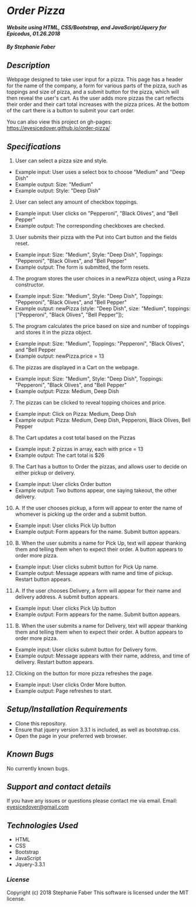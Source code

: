 # _Order Pizza_

#### _Website using HTML, CSS/Bootstrap, and JavaScript/Jquery for Epicodus, 01.26.2018_

#### _By Stephanie Faber_

## _Description_

Webpage designed to take user input for a pizza. This page has a header for the name of the company, a form for various parts of the pizza, such as toppings and size of pizza, and a submit button for the pizza, which will then reveal the user's cart. As the user adds more pizzas the cart reflects their order and their cart total increases with the pizza prices. At the bottom of the cart there is a button to submit your cart order.

You can also view this project on gh-pages:
https://eyesicedover.github.io/order-pizza/

## _Specifications_

1. User can select a pizza size and style.
* Example input: User uses a select box to choose "Medium" and "Deep Dish"
* Example output: Size: "Medium"
* Example output: Style: "Deep Dish"

2. User can select any amount of checkbox toppings.
* Example input: User clicks on "Pepperoni", "Black Olives", and "Bell Pepper"
* Example output: The corresponding checkboxes are checked.

3. User submits their pizza with the Put into Cart button and the fields reset.
* Example input: Size: "Medium", Style: "Deep Dish", Toppings: "Pepperoni", "Black Olives", and "Bell Pepper"
* Example output: The form is submitted, the form resets.

4. The program stores the user choices in a newPizza object, using a Pizza constructor.
* Example input: Size: "Medium", Style: "Deep Dish", Toppings: "Pepperoni", "Black Olives", and "Bell Pepper"
* Example output: newPizza (style: "Deep Dish", size: "Medium",  toppings: ["Pepperoni", "Black Olives", "Bell Pepper"]);

5. The program calculates the price based on size and number of toppings and stores it in the pizza object.
* Example input: Size: "Medium", Toppings: "Pepperoni", "Black Olives", and "Bell Pepper
* Example output: newPizza.price = 13

6. The pizzas are displayed in a Cart on the webpage.
* Example input: Size: "Medium", Style: "Deep Dish", Toppings: "Pepperoni", "Black Olives", and "Bell Pepper"
* Example output: Pizza: Medium, Deep Dish

7. The pizzas can be clicked to reveal topping choices and price.
* Example input: Click on Pizza: Medium, Deep Dish
* Example output: Pizza: Medium, Deep Dish, Pepperoni, Black Olives, Bell Pepper

8. The Cart updates a cost total based on the Pizzas
* Example input: 2 pizzas in array, each with price = 13
* Example output: The cart total is $26

9. The Cart has a button to Order the pizzas, and allows user to decide on either pickup or delivery.
* Example input: User clicks Order button
* Example output: Two buttons appear, one saying takeout, the other delivery.

10. A. If the user chooses pickup, a form will appear to enter the name of whomever is picking up the order and a submit button.
* Example input: User clicks Pick Up button
* Example output: Form appears for the name. Submit button appears.

10. B. When the user submits a name for Pick Up, text will appear thanking them and telling them when to expect their order. A button appears to order more pizza.
* Example input: User clicks submit button for Pick Up name.
* Example output: Message appears with name and time of pickup. Restart button appears.

11. A. If the user chooses Delivery, a form will appear for their name and delivery address. A submit button appears.
* Example input: User clicks Pick Up button
* Example output: Form appears for the name. Submit button appears.

11. B. When the user submits a name for Delivery, text will appear thanking them and telling them when to expect their order. A button appears to order more pizza.
* Example input: User clicks submit button for Delivery form.
* Example output: Message appears with their name, address, and time of delivery. Restart button appears.

12. Clicking on the button for more pizza refreshes the page.
* Example input: User clicks Order More button.
* Example output: Page refreshes to start.

## _Setup/Installation Requirements_

* Clone this repository.
* Ensure that jquery version 3.3.1 is included, as well as bootstrap.css.
* Open the page in your preferred web browser.


## _Known Bugs_

No currently known bugs.

## _Support and contact details_

If you have any issues or questions please contact me via email.
Email: eyesicedover@gmail.com

## _Technologies Used_

* HTML
* CSS
* Bootstrap
* JavaScript
* Jquery-3.3.1

### _License_

Copyright (c) 2018 Stephanie Faber
This software is licensed under the MIT license.
